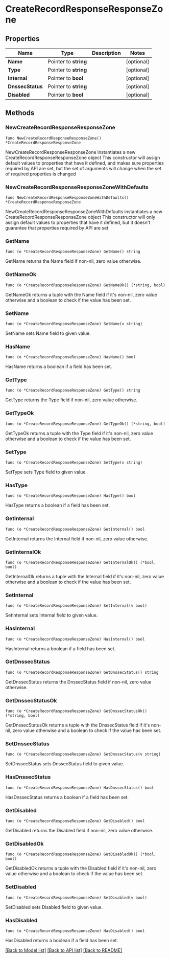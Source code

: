 # CreateRecordResponseResponseZone

## Properties

Name | Type | Description | Notes
------------ | ------------- | ------------- | -------------
**Name** | Pointer to **string** |  | [optional] 
**Type** | Pointer to **string** |  | [optional] 
**Internal** | Pointer to **bool** |  | [optional] 
**DnssecStatus** | Pointer to **string** |  | [optional] 
**Disabled** | Pointer to **bool** |  | [optional] 

## Methods

### NewCreateRecordResponseResponseZone

`func NewCreateRecordResponseResponseZone() *CreateRecordResponseResponseZone`

NewCreateRecordResponseResponseZone instantiates a new CreateRecordResponseResponseZone object
This constructor will assign default values to properties that have it defined,
and makes sure properties required by API are set, but the set of arguments
will change when the set of required properties is changed

### NewCreateRecordResponseResponseZoneWithDefaults

`func NewCreateRecordResponseResponseZoneWithDefaults() *CreateRecordResponseResponseZone`

NewCreateRecordResponseResponseZoneWithDefaults instantiates a new CreateRecordResponseResponseZone object
This constructor will only assign default values to properties that have it defined,
but it doesn't guarantee that properties required by API are set

### GetName

`func (o *CreateRecordResponseResponseZone) GetName() string`

GetName returns the Name field if non-nil, zero value otherwise.

### GetNameOk

`func (o *CreateRecordResponseResponseZone) GetNameOk() (*string, bool)`

GetNameOk returns a tuple with the Name field if it's non-nil, zero value otherwise
and a boolean to check if the value has been set.

### SetName

`func (o *CreateRecordResponseResponseZone) SetName(v string)`

SetName sets Name field to given value.

### HasName

`func (o *CreateRecordResponseResponseZone) HasName() bool`

HasName returns a boolean if a field has been set.

### GetType

`func (o *CreateRecordResponseResponseZone) GetType() string`

GetType returns the Type field if non-nil, zero value otherwise.

### GetTypeOk

`func (o *CreateRecordResponseResponseZone) GetTypeOk() (*string, bool)`

GetTypeOk returns a tuple with the Type field if it's non-nil, zero value otherwise
and a boolean to check if the value has been set.

### SetType

`func (o *CreateRecordResponseResponseZone) SetType(v string)`

SetType sets Type field to given value.

### HasType

`func (o *CreateRecordResponseResponseZone) HasType() bool`

HasType returns a boolean if a field has been set.

### GetInternal

`func (o *CreateRecordResponseResponseZone) GetInternal() bool`

GetInternal returns the Internal field if non-nil, zero value otherwise.

### GetInternalOk

`func (o *CreateRecordResponseResponseZone) GetInternalOk() (*bool, bool)`

GetInternalOk returns a tuple with the Internal field if it's non-nil, zero value otherwise
and a boolean to check if the value has been set.

### SetInternal

`func (o *CreateRecordResponseResponseZone) SetInternal(v bool)`

SetInternal sets Internal field to given value.

### HasInternal

`func (o *CreateRecordResponseResponseZone) HasInternal() bool`

HasInternal returns a boolean if a field has been set.

### GetDnssecStatus

`func (o *CreateRecordResponseResponseZone) GetDnssecStatus() string`

GetDnssecStatus returns the DnssecStatus field if non-nil, zero value otherwise.

### GetDnssecStatusOk

`func (o *CreateRecordResponseResponseZone) GetDnssecStatusOk() (*string, bool)`

GetDnssecStatusOk returns a tuple with the DnssecStatus field if it's non-nil, zero value otherwise
and a boolean to check if the value has been set.

### SetDnssecStatus

`func (o *CreateRecordResponseResponseZone) SetDnssecStatus(v string)`

SetDnssecStatus sets DnssecStatus field to given value.

### HasDnssecStatus

`func (o *CreateRecordResponseResponseZone) HasDnssecStatus() bool`

HasDnssecStatus returns a boolean if a field has been set.

### GetDisabled

`func (o *CreateRecordResponseResponseZone) GetDisabled() bool`

GetDisabled returns the Disabled field if non-nil, zero value otherwise.

### GetDisabledOk

`func (o *CreateRecordResponseResponseZone) GetDisabledOk() (*bool, bool)`

GetDisabledOk returns a tuple with the Disabled field if it's non-nil, zero value otherwise
and a boolean to check if the value has been set.

### SetDisabled

`func (o *CreateRecordResponseResponseZone) SetDisabled(v bool)`

SetDisabled sets Disabled field to given value.

### HasDisabled

`func (o *CreateRecordResponseResponseZone) HasDisabled() bool`

HasDisabled returns a boolean if a field has been set.


[[Back to Model list]](../README.md#documentation-for-models) [[Back to API list]](../README.md#documentation-for-api-endpoints) [[Back to README]](../README.md)


